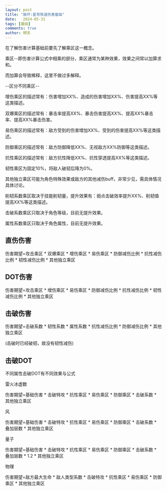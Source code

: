 ```yaml
---
layout: post
title: "崩坏:星穹铁道伤害基础"
date:   2024-05-31
tags: [基础]
comments: true
author: 明天
---
```

在了解伤害计算基础前要先了解乘区这一概念。

乘区--即伤害计算公式中相乘的部分，乘区通常为某种效果，效果之间常以加算求和。

而加算会导致稀释，这里不做过多解释。

--区分不同乘区--

增伤乘区的描述常有：伤害增加XX%、造成的伤害增加XX%、伤害提高XX%等这类描述。

双爆乘区的描述常有：暴击率提高XX%、暴击伤害提高XX%、提高XX%暴击率、提高XX%暴击伤害。

易伤乘区的描述常有：敌方受到的伤害增加XX%、受到的伤害提高XX%等这类描述。

防御乘区的描述常有：敌方防御降低XX%、无视敌方XX%防御等这类描述。

抗性乘区的描述常有：敌方抗性降低XX%、抗性穿透提高XX%等这类描述。

韧性乘区为固定10%，将敌人破韧后降为0%。

其他独立乘区可能为角色特殊效果或敌方的其他减伤buff，非常少见，需具体情况具体讨论。

削韧系数乘区取决于技能削韧量，提升效果有：弱点击破效率提升XX%、削韧值提高XX%等这类描述。

击破系数乘区只取决于角色等级，目前无提升效果。

属性系数乘区只取决于角色属性，目前无提升效果。

## 直伤伤害

伤害期望=攻击乘区 * 双爆乘区 * 增伤乘区 * 易伤乘区 * 防御减伤比例 * 抗性减伤比例 * 韧性减伤比例 * 其他独立乘区

## DOT伤害

伤害期望=攻击乘区 * 增伤乘区 * 易伤乘区 * 防御减伤比例 * 抗性减伤比例 * 韧性减伤比例 * 其他独立乘区

## 击破伤害

伤害期望=击破系数 * 韧性系数 * 属性系数 * 抗性减伤比例 * 防御减伤比例 * 其他独立乘区

(击破时已经破韧，故没有韧性减伤)

## 击破DOT

不同属性击破DOT有不同效果与公式

雷火冰虚数

伤害期望=基础伤害 * 击破特攻 * 抗性乘区 * 易伤乘区 * 防御乘区 * 击破系数 * 其他独立乘区

风

伤害期望=基础伤害 * 击破特攻 * 抗性乘区 * 易伤乘区 * 防御乘区 * 击破系数 * 叠加层数 * 其他独立乘区

量子

伤害期望=基础伤害 * 击破特攻 * 抗性乘区 * 易伤乘区 * 防御乘区 * 击破系数 * 叠加层数 * 1.2 * 其他独立乘区

物理

伤害期望=敌方最大生命 * 敌人类型系数 * 击破特攻 * 抗性乘区 * 易伤乘区 * 防御乘区 * 其他独立乘区
<!-- more -->

